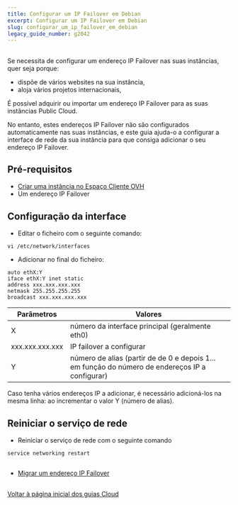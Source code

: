 ```yaml
---
title: Configurar um IP Failover em Debian
excerpt: Configurar um IP Failover em Debian
slug: configurar_um_ip_failover_em_debian
legacy_guide_number: g2042
---
```



## 
Se necessita de configurar um endereço IP Failover nas suas instâncias, quer seja porque:

- dispõe de vários websites na sua instância,
- aloja vários projetos internacionais,

É possível adquirir ou importar um endereço IP Failover para as suas instâncias Public Cloud.

No entanto, estes endereços IP Failover não são configurados automaticamente nas suas instâncias, e este guia ajuda-o a configurar a interface de rede da sua instância para que consiga adicionar o seu endereço IP Failover.


## Pré-requisitos

- [Criar uma instância no Espaço Cliente OVH]({legacy}1775)
- Um endereço IP Failover




## Configuração da interface

- Editar o ficheiro com o seguinte comando:

```
vi /etc/network/interfaces
```


- Adicionar no final do ficheiro:

```
auto ethX:Y
iface ethX:Y inet static
address xxx.xxx.xxx.xxx
netmask 255.255.255.255
broadcast xxx.xxx.xxx.xxx
```



|Parâmetros|Valores|
|---|---|
|X|número da interface principal (geralmente eth0)|
|xxx.xxx.xxx.xxx|IP failover a configurar|
|Y|número de alias (partir de de 0 e depois 1... em função do número de endereços IP a configurar)|


Caso tenha vários endereços IP a adicionar, é necessário adicioná-los na mesma linha:
ao incrementar o valor Y (número de alias).


## Reiniciar o serviço de rede

- Reiniciar o serviço de rede com o seguinte comando

```
service networking restart
```





## 

- [Migrar um endereço IP Failover]({legacy}1890)




## 
[Voltar à página inicial dos guias Cloud]({legacy}1785)


